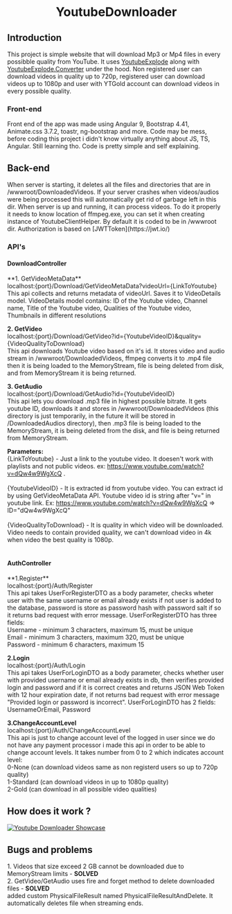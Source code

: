 <h1 align="center">YoutubeDownloader</h1>

<h2>Introduction</h2>
This project is simple website that will download Mp3 or Mp4 files in every possibble quality from YouTube. It uses <a href="https://github.com/Tyrrrz/YoutubeExplode">YoutubeExplode</a> along with <a href="https://github.com/Tyrrrz/YoutubeExplode.Converter">YoutubeExplode.Converter</a> under the hood. Non registered user can download videos in quality up to 720p, registered user can download videos up to 1080p and user with YTGold account can download videos in every possible quality.

<h3>Front-end</h3>
Front end of the app was made using Angular 9, Bootstrap 4.41, Animate.css 3.7.2, toastr, ng-bootstrap and more. Code may be mess, before coding this project i  didn't know virtually anything about JS, TS, Angular. Still learning tho. Code is pretty simple and self explaining. 

<h2>Back-end</h2>
When server is starting, it deletes all the files and directories that are in /wwwroot/DownloadedVideos. If your server crashes when videos/audios were being processed this will automatically get rid of garbage left in this dir. When server is up and running, it can process videos. To do it properly it needs to know location of ffmpeg.exe, you can set it when creating instance of YoutubeClientHelper. By default it is coded to be in /wwwroot dir. Authorization is based on [JWTToken](https://jwt.io/)

<h3>API's</h3>

<h4>DownloadController</h4>
**1. GetVideoMetaData** <br>
localhost:{port}/Download/GetVideoMetaData?videoUrl={LinkToYoutube} <br>
This api collects and returns metadata of videoUrl. Saves it to VideoDetails model. VideoDetails model contains: ID of the Youtube video, Channel name, Title of the Youtube video, Qualities of the Youtube video, Thumbnails in different resolutions

**2. GetVideo** <br>
localhost:{port}/Download/GetVideo?id={YoutubeVideoID}&quality={VideoQualityToDownload} <br>
This api downloads Youtube video based on it's id. It stores video and audio stream in /wwwroot/DownloadedVideos, ffmpeg converts it to .mp4 file then it is being loaded to the MemoryStream, file is being deleted from disk, and from MemoryStream it is being returned.

**3. GetAudio** <br>
localhost:{port}/Download/GetAudio?id={YoutubeVideoID} <br>
This api lets you download .mp3 file in highest possible bitrate. It gets youtube ID, downloads it and stores in /wwwroot/DownloadedVideos (this directory is just temporarily, in the future it will be stored in /DownloadedAudios directory), then .mp3 file is being loaded to the MemoryStream, it is being deleted from the disk, and file is being returned from MemoryStream.

**Parameters:** <br>
{LinkToYoutube} - Just a link to the youtube video. It doesen't work with playlists and not public videos. ex: https://www.youtube.com/watch?v=dQw4w9WgXcQ .<br><br>
{YoutubeVideoID} - It is extracted id from youtube video. You can extract id by using GetVideoMetaData API. Youtube video id is string after "v=" in youtube link. Ex: https://www.youtube.com/watch?v=dQw4w9WgXcQ => ID="dQw4w9WgXcQ"<br><br>
{VideoQualityToDownload} - It is quality in which video will be downloaded. Video needs to contain provided quality, we can't download video in 4k when video the best quality is 1080p.<br><br>

<h4>AuthController</h4>
**1.Register** <br>
localhost:{port}/Auth/Register<br>
This api takes UserForRegisterDTO as a body parameter, checks wheter user with the same username or email already exists if not user is added to the database, password is store as password hash with password salt if so it returns bad request with error message. UserForRegisterDTO has three fields:<br>
Username - minimum 3 characters, maximum 15, must be unique<br>
Email - minimum 3 characters, maximum 320, must be unique<br>
Password - minimum 6 characters, maximum 15<br>

**2.Login**<br>
localhost:{port}/Auth/Login<br>
This api takes UserForLoginDTO as a body parameter, checks whether user with provided username or email already exists in db, then verifies provided login and password and if it is correct creates and returns JSON Web Token with 12 hour expiration date, if not returns bad request with error message "Provided login or password is incorrect". UserForLoginDTO has 2 fields: UsernameOrEmail, Password

**3.ChangeAccountLevel**<br>
localhost:{port}/Auth/ChangeAccountLevel<br>
This api is just to change account level of the logged in user since we do not have any payment processor i made this api in order to be able to change account levels. It takes number from 0 to 2 which indicates account level:<br>
0-None (can download videos same as non registerd users so up to 720p quality)<br>
1-Standard (can download videos in up to 1080p quality)<br>
2-Gold (can download in all possible video qualities)<br>

<h2>How does it work ? </h2>

[![Youtube Downloader Showcase](https://i.imgur.com/EdeABFQ.png)](https://www.youtube.com/watch?v=4BU13JNFyt8)

<h2>Bugs and problems</h2>
1. Videos that size exceed 2 GB cannot be downloaded due to MemoryStream limits - <strong>SOLVED</strong><br>
2. GetVideo/GetAudio uses fire and forget method to delete downloaded files - <strong>SOLVED</strong><br> added custom PhysicalFileResult named PhysicalFileResultAndDelete. It automatically deletes file when streaming ends.
